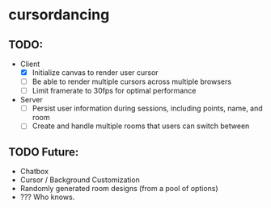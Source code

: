 # cursordancing

## TODO:
- Client
  - [x] Initialize canvas to render user cursor
  - [ ] Be able to render multiple cursors across multiple browsers
  - [ ] Limit framerate to 30fps for optimal performance 
- Server
  - [ ] Persist user information during sessions, including points, name, and room
  - [ ] Create and handle multiple rooms that users can switch between

## TODO Future:
- Chatbox
- Cursor / Background Customization
- Randomly generated room designs (from a pool of options)
- ??? Who knows.
